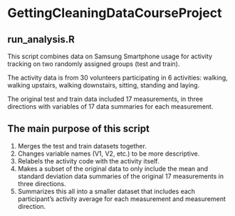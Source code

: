 # GettingCleaningDataCourseProject

## run_analysis.R

This script combines data on Samsung Smartphone usage for activity tracking on two randomly assigned groups (test and train).

The activity data is from 30 volunteers participating in 6 activities:
walking, walking upstairs, walking downstairs, sitting, standing and laying.

The original test and train data included 17 measurements, in three directions with variables of 17 data summaries for each measurement.


## The main purpose of this script

1) Merges the test and train datasets together.
2) Changes variable names (V1, V2, etc.) to be more descriptive.
3) Relabels the activity code with the activity itself.
4) Makes a subset of the original data to only include the mean and standard deviation data summaries of the original 17 measurements in three directions.
5) Summarizes this all into a smaller dataset that includes each participant’s activity average for each measurement and measurement direction.